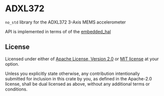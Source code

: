 # ADXL372

`no_std` library for the ADXL372 3-Axis MEMS accelerometer

API is implemented in terms of of the [embedded_hal](https://docs.rs/embedded-hal/)

## License

Licensed under either of [Apache License, Version 2.0](./LICENSE-APACHE) or [MIT license](./LICENSE-MIT) at your option.

Unless you explicitly state otherwise, any contribution intentionally submitted for inclusion in this crate by you, as defined in the Apache-2.0 license, shall be dual licensed as above, without any additional terms or conditions.